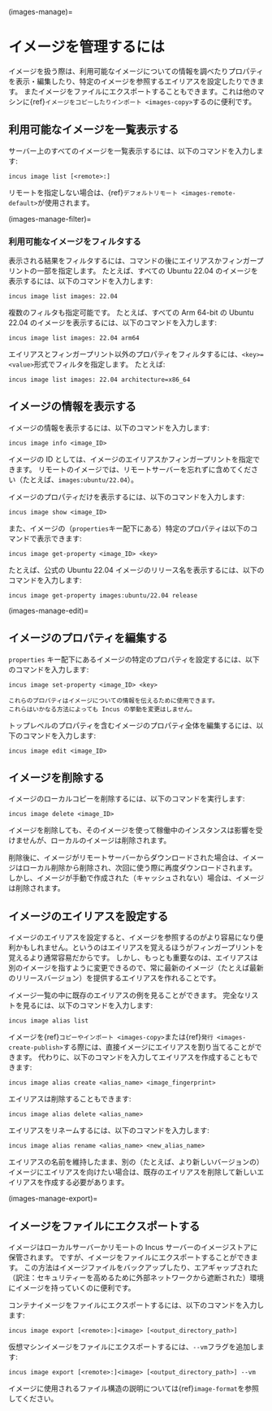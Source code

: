 (images-manage)=
# イメージを管理するには

イメージを扱う際は、利用可能なイメージについての情報を調べたりプロパティを表示・編集したり、特定のイメージを参照するエイリアスを設定したりできます。
またイメージをファイルにエクスポートすることもできます。これは他のマシンに{ref}`イメージをコピーしたりインポート <images-copy>`するのに便利です。

## 利用可能なイメージを一覧表示する

サーバー上のすべてのイメージを一覧表示するには、以下のコマンドを入力します:

    incus image list [<remote>:]

リモートを指定しない場合は、{ref}`デフォルトリモート <images-remote-default>`が使用されます。

(images-manage-filter)=
### 利用可能なイメージをフィルタする

表示される結果をフィルタするには、コマンドの後にエイリアスかフィンガープリントの一部を指定します。
たとえば、すべての Ubuntu 22.04 のイメージを表示するには、以下のコマンドを入力します:

    incus image list images: 22.04

複数のフィルタも指定可能です。
たとえば、すべての Arm 64-bit の Ubuntu 22.04 のイメージを表示するには、以下のコマンドを入力します:

    incus image list images: 22.04 arm64

エイリアスとフィンガープリント以外のプロパティをフィルタするには、`<key>=<value>`形式でフィルタを指定します。
たとえば:

    incus image list images: 22.04 architecture=x86_64

## イメージの情報を表示する

イメージの情報を表示するには、以下のコマンドを入力します:

    incus image info <image_ID>

イメージの ID としては、イメージのエイリアスかフィンガープリントを指定できます。
リモートのイメージでは、リモートサーバーを忘れずに含めてください（たとえば、`images:ubuntu/22.04`）。

イメージのプロパティだけを表示するには、以下のコマンドを入力します:

    incus image show <image_ID>

また、イメージの（`properties`キー配下にある）特定のプロパティは以下のコマンドで表示できます:

    incus image get-property <image_ID> <key>

たとえば、公式の Ubuntu 22.04 イメージのリリース名を表示するには、以下のコマンドを入力します:

    incus image get-property images:ubuntu/22.04 release

(images-manage-edit)=
## イメージのプロパティを編集する

`properties` キー配下にあるイメージの特定のプロパティを設定するには、以下のコマンドを入力します:

    incus image set-property <image_ID> <key>

```{note}
これらのプロパティはイメージについての情報を伝えるために使用できます。
これらはいかなる方法によっても Incus の挙動を変更はしません。
```

トップレベルのプロパティを含むイメージのプロパティ全体を編集するには、以下のコマンドを入力します:

    incus image edit <image_ID>

## イメージを削除する

イメージのローカルコピーを削除するには、以下のコマンドを実行します:

    incus image delete <image_ID>

イメージを削除しても、そのイメージを使って稼働中のインスタンスは影響を受けませんが、ローカルのイメージは削除されます。

削除後に、イメージがリモートサーバーからダウンロードされた場合は、イメージはローカル削除から削除され、次回に使う際に再度ダウンロードされます。
しかし、イメージが手動で作成された（キャッシュされない）場合は、イメージは削除されます。

## イメージのエイリアスを設定する

イメージのエイリアスを設定すると、イメージを参照するのがより容易になり便利かもしれません。というのはエイリアスを覚えるほうがフィンガープリントを覚えるより通常容易だからです。
しかし、もっとも重要なのは、エイリアスは別のイメージを指すように変更できるので、常に最新のイメージ（たとえば最新のリリースバージョン）を提供するエイリアスを作れることです。

イメージ一覧の中に既存のエイリアスの例を見ることができます。
完全なリストを見るには、以下のコマンドを入力します:

    incus image alias list

イメージを{ref}`コピーやインポート <images-copy>`または{ref}`発行 <images-create-publish>`する際には、直接イメージにエイリアスを割り当てることができます。
代わりに、以下のコマンドを入力してエイリアスを作成することもできます:

    incus image alias create <alias_name> <image_fingerprint>

エイリアスは削除することもできます:

    incus image alias delete <alias_name>

エイリアスをリネームするには、以下のコマンドを入力します:

    incus image alias rename <alias_name> <new_alias_name>

エイリアスの名前を維持したまま、別の（たとえば、より新しいバージョンの）イメージにエイリアスを向けたい場合は、既存のエイリアスを削除して新しいエイリアスを作成する必要があります。

(images-manage-export)=
## イメージをファイルにエクスポートする

イメージはローカルサーバーかリモートの Incus サーバーのイメージストアに保管されます。
ですが、イメージをファイルにエクスポートすることができます。
この方法はイメージファイルをバックアップしたり、エアギャップされた（訳注：セキュリティーを高めるために外部ネットワークから遮断された）環境にイメージを持っていくのに便利です。

コンテナイメージをファイルにエクスポートするには、以下のコマンドを入力します:

    incus image export [<remote>:]<image> [<output_directory_path>]

仮想マシンイメージをファイルにエクスポートするには、`--vm`フラグを追加します:

    incus image export [<remote>:]<image> [<output_directory_path>] --vm

イメージに使用されるファイル構造の説明については{ref}`image-format`を参照してください。
